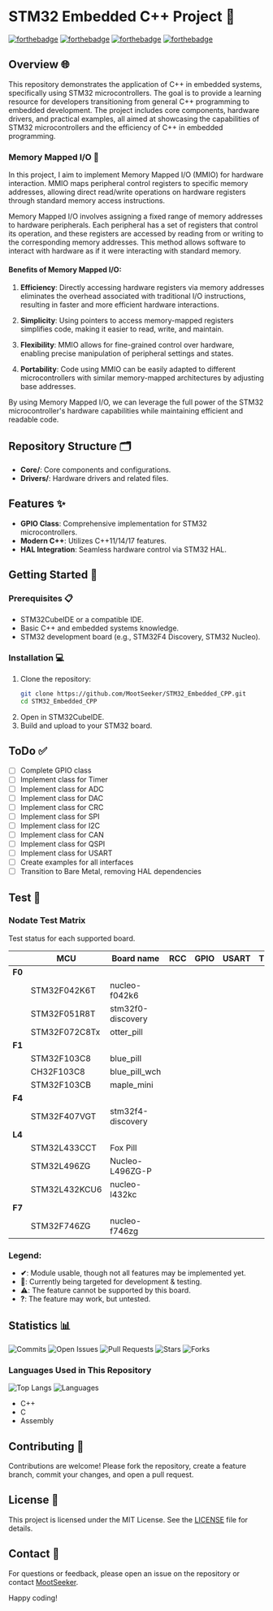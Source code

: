 # STM32 Embedded C++ Project 🚀

[![forthebadge](https://forthebadge.com/images/badges/powered-by-coffee.svg)](https://forthebadge.com) 
[![forthebadge](https://forthebadge.com/images/badges/made-with-c-plus-plus.svg)](https://forthebadge.com) 
[![forthebadge](https://forthebadge.com/images/badges/built-with-love.svg)](https://forthebadge.com) 
[![forthebadge](https://forthebadge.com/images/badges/for-you.svg)](https://forthebadge.com)

## Overview 🌐

This repository demonstrates the application of C++ in embedded systems, specifically using STM32 microcontrollers. The goal is to provide a learning resource for developers transitioning from general C++ programming to embedded development. The project includes core components, hardware drivers, and practical examples, all aimed at showcasing the capabilities of STM32 microcontrollers and the efficiency of C++ in embedded programming.

### Memory Mapped I/O 🧠

In this project, I aim to implement Memory Mapped I/O (MMIO) for hardware interaction. MMIO maps peripheral control registers to specific memory addresses, allowing direct read/write operations on hardware registers through standard memory access instructions.

Memory Mapped I/O involves assigning a fixed range of memory addresses to hardware peripherals. Each peripheral has a set of registers that control its operation, and these registers are accessed by reading from or writing to the corresponding memory addresses. This method allows software to interact with hardware as if it were interacting with standard memory.

#### Benefits of Memory Mapped I/O:

1. **Efficiency**: Directly accessing hardware registers via memory addresses eliminates the overhead associated with traditional I/O instructions, resulting in faster and more efficient hardware interactions.
   
2. **Simplicity**: Using pointers to access memory-mapped registers simplifies code, making it easier to read, write, and maintain.
   
3. **Flexibility**: MMIO allows for fine-grained control over hardware, enabling precise manipulation of peripheral settings and states.
   
4. **Portability**: Code using MMIO can be easily adapted to different microcontrollers with similar memory-mapped architectures by adjusting base addresses.

By using Memory Mapped I/O, we can leverage the full power of the STM32 microcontroller's hardware capabilities while maintaining efficient and readable code.

## Repository Structure 🗂️

- **Core/**: Core components and configurations.
- **Drivers/**: Hardware drivers and related files.

## Features ✨

- **GPIO Class**: Comprehensive implementation for STM32 microcontrollers.
- **Modern C++**: Utilizes C++11/14/17 features.
- **HAL Integration**: Seamless hardware control via STM32 HAL.

## Getting Started 🚀

### Prerequisites 📋

- STM32CubeIDE or a compatible IDE.
- Basic C++ and embedded systems knowledge.
- STM32 development board (e.g., STM32F4 Discovery, STM32 Nucleo).

### Installation 💻

1. Clone the repository:
    ```sh
    git clone https://github.com/MootSeeker/STM32_Embedded_CPP.git
    cd STM32_Embedded_CPP
    ```
2. Open in STM32CubeIDE.
3. Build and upload to your STM32 board.

## ToDo ✅

- [ ] Complete GPIO class
- [ ] Implement class for Timer
- [ ] Implement class for ADC
- [ ] Implement class for DAC
- [ ] Implement class for CRC
- [ ] Implement class for SPI
- [ ] Implement class for I2C
- [ ] Implement class for CAN
- [ ] Implement class for QSPI
- [ ] Implement class for USART
- [ ] Create examples for all interfaces
- [ ] Transition to Bare Metal, removing HAL dependencies

## Test 🧪

### Nodate Test Matrix

Test status for each supported board.

&nbsp; | MCU | Board name | RCC | GPIO | USART | Timer | Interrupts | I2C | SPI | I2S | Ethernet | ADC | DAC
----|--------|-----|---|---|---|---|---|---|---|---|---|---|---|
**F0** | &nbsp; | &nbsp; | &nbsp; | &nbsp; | &nbsp; | &nbsp; | &nbsp; | &nbsp; | &nbsp; | &nbsp; | &nbsp; | &nbsp;
&nbsp; | STM32F042K6T  | nucleo-f042k6 | &nbsp; | &nbsp; | &nbsp; | &nbsp; | &nbsp; | &nbsp; | &nbsp; | &nbsp; | ⚠️ | &nbsp; | &nbsp;
&nbsp; | STM32F051R8T  | stm32f0-discovery | &nbsp; | &nbsp; | &nbsp; | &nbsp; | &nbsp; | &nbsp; | &nbsp; | &nbsp; | ⚠️ | &nbsp; | &nbsp;
&nbsp; | STM32F072C8Tx  | otter_pill | &nbsp; | &nbsp; | &nbsp; | &nbsp; | &nbsp; | &nbsp; | &nbsp; | &nbsp; | ⚠️ | &nbsp; | &nbsp;
**F1** | &nbsp; | &nbsp; | &nbsp; | &nbsp;
&nbsp; | STM32F103C8   | blue_pill | &nbsp; | &nbsp; | &nbsp; | &nbsp; | &nbsp; | &nbsp; | &nbsp; | &nbsp; | ⚠️ | &nbsp; | &nbsp;
&nbsp; | CH32F103C8   | blue_pill_wch | &nbsp; | &nbsp; | &nbsp; | &nbsp; | &nbsp; | &nbsp; | &nbsp; | &nbsp; | ⚠️ | &nbsp; | &nbsp;
&nbsp; | STM32F103CB  | maple_mini | &nbsp; | &nbsp; | &nbsp; | &nbsp; | &nbsp; | &nbsp; | &nbsp; | &nbsp; | ⚠️ | &nbsp; | &nbsp;
**F4** | &nbsp; | &nbsp; | &nbsp; | &nbsp;
&nbsp; | STM32F407VGT  | stm32f4-discovery | &nbsp; | &nbsp; | &nbsp; | &nbsp; | &nbsp; | &nbsp; | &nbsp; | &nbsp; | ⚠️ | &nbsp; | &nbsp;
**L4** | &nbsp; | &nbsp; | &nbsp;
&nbsp; | STM32L433CCT | Fox Pill | &nbsp; | &nbsp; | &nbsp; | &nbsp; | &nbsp; | &nbsp; | &nbsp; | &nbsp; | ⚠️ | &nbsp; | &nbsp;
&nbsp; | STM32L496ZG | Nucleo-L496ZG-P | &nbsp; | &nbsp; | &nbsp; | &nbsp; | &nbsp; | &nbsp; | &nbsp; | &nbsp; | ⚠️ | &nbsp; | &nbsp;
&nbsp; | STM32L432KCU6  | nucleo-l432kc | &nbsp; | &nbsp; | &nbsp; | &nbsp; | &nbsp; | &nbsp; | &nbsp; | &nbsp; | ⚠️ | &nbsp; | &nbsp;
**F7** | &nbsp; | &nbsp; | &nbsp; | &nbsp;
&nbsp; | STM32F746ZG  | nucleo-f746zg | &nbsp; | &nbsp; | &nbsp; | &nbsp; | &nbsp; | &nbsp; | &nbsp; | &nbsp; | ⚠️ | &nbsp; | &nbsp;


### Legend: 

- **✔**: Module usable, though not all features may be implemented yet.
- **🚧**: Currently being targeted for development & testing.
- **⚠️**: The feature cannot be supported by this board.
- **?**: The feature may work, but untested.

## Statistics 📊

![Commits](https://img.shields.io/github/commit-activity/m/MootSeeker/STM32_Embedded_CPP)
![Open Issues](https://img.shields.io/github/issues-raw/MootSeeker/STM32_Embedded_CPP)
![Pull Requests](https://img.shields.io/github/issues-pr-raw/MootSeeker/STM32_Embedded_CPP)
![Stars](https://img.shields.io/github/stars/MootSeeker/STM32_Embedded_CPP)
![Forks](https://img.shields.io/github/forks/MootSeeker/STM32_Embedded_CPP)

### Languages Used in This Repository
![Top Langs](https://img.shields.io/github/languages/top/MootSeeker/STM32_Embedded_CPP)
![Languages](https://img.shields.io/github/languages/count/MootSeeker/STM32_Embedded_CPP)

- C++
- C
- Assembly

## Contributing 🤝

Contributions are welcome! Please fork the repository, create a feature branch, commit your changes, and open a pull request.

## License 📜

This project is licensed under the MIT License. See the [LICENSE](LICENSE) file for details.

## Contact 📧

For questions or feedback, please open an issue on the repository or contact [MootSeeker](https://github.com/MootSeeker).

Happy coding!
